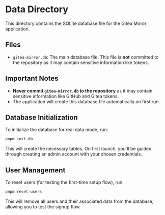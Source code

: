 # Data Directory

This directory contains the SQLite database file for the Gitea Mirror application.

## Files

- `gitea-mirror.db`: The main database file. This file is **not** committed to the repository as it may contain sensitive information like tokens.

## Important Notes

- **Never commit `gitea-mirror.db` to the repository** as it may contain sensitive information like GitHub and Gitea tokens.
- The application will create this database file automatically on first run.

## Database Initialization

To initialize the database for real data mode, run:

```bash
pnpm init-db
```

This will create the necessary tables. On first launch, you'll be guided through creating an admin account with your chosen credentials.

## User Management

To reset users (for testing the first-time setup flow), run:

```bash
pnpm reset-users
```

This will remove all users and their associated data from the database, allowing you to test the signup flow.
